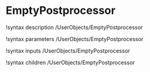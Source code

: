 <!-- MOOSE Documentation Stub: Remove this when content is added. -->

# EmptyPostprocessor
!syntax description /UserObjects/EmptyPostprocessor

!syntax parameters /UserObjects/EmptyPostprocessor

!syntax inputs /UserObjects/EmptyPostprocessor

!syntax children /UserObjects/EmptyPostprocessor
